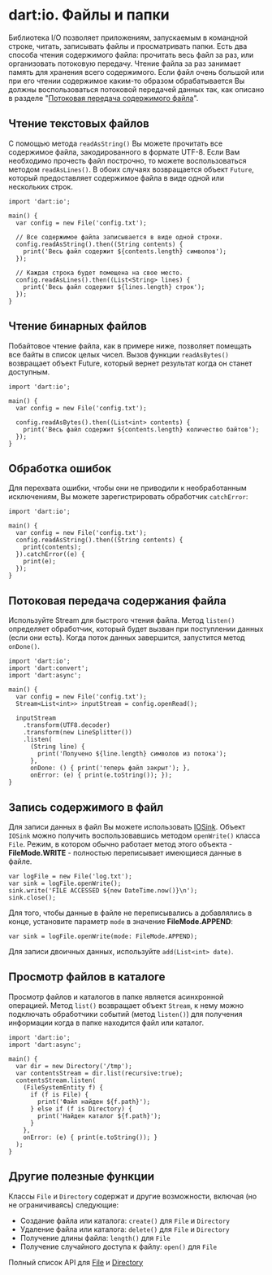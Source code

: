 <!--
title: Files & Directories
date: 2014/09/09
id: f98d4c0a-d4ad-45dc-ba13-80d61ab7c742
category: Примеры кода
icon: dart_tutorial
labels:
  - Dart
  - Files
-->


# dart:io. Файлы и папки

Библиотека I/O позволяет приложениям, запускаемым в командной строке, читать, записывать файлы и просматривать папки. Есть два способа чтения содержимого файла: прочитать весь файл за раз, или организовать потоковую передачу. Чтение файла за раз занимает память для хранения всего содержимого. Если файл очень большой или при его чтении содержимое каким-то образом обрабатывается Вы должны воспользоваться потоковой передачей данных так, как описано в разделе "[Потоковая передача содержимого файла](#_5)".

## Чтение текстовых файлов

C помощью метода `readAsString()` Вы можете прочитать все содержимое файла, закодированного в формате UTF-8. Если Вам необходимо прочесть файл построчно, то можете воспользоваться методом `readAsLines()`. В обоих случаях возвращается объект `Future`, который предоставляет содержимое файла в виде одной или нескольких строк.

```language-dart
import 'dart:io';

main() {
  var config = new File('config.txt');

  // Все содержимое файла записывается в виде одной строки.
  config.readAsString().then((String contents) {
    print('Весь файл содержит ${contents.length} символов');
  });

  // Каждая строка будет помещена на свое место.
  config.readAsLines().then((List<String> lines) {
    print('Весь файл содержит ${lines.length} строк');
  });
}
```

## Чтение бинарных файлов

Побайтовое чтение файла, как в примере ниже, позволяет помещать все байты в список целых чисел. Вызов функции `readAsBytes()` возвращает объект Future, который вернет результат когда он станет доступным.

```language-dart
import 'dart:io';

main() {
  var config = new File('config.txt');

  config.readAsBytes().then((List<int> contents) {
    print('Весь файл содержит ${contents.length} количество байтов');
  });
}
```

## Обработка ошибок

Для перехвата ошибки, чтобы они не приводили к необработанным исключениям, Вы можете зарегистрировать обработчик `catchError`:

```language-dart
import 'dart:io';

main() {
  var config = new File('config.txt');
  config.readAsString().then((String contents) {
    print(contents);
  }).catchError((e) {
    print(e);
  });
}
```

## Потоковая передача содержания файла

Используйте Stream для быстрого чтения файла. Метод `listen()` определяет обработчик, который будет вызван при поступлении данных (если они есть). Когда поток данных завершится, запустится метод `onDone()`.

```language-dart
import 'dart:io';
import 'dart:convert';
import 'dart:async';

main() {
  var config = new File('config.txt');
  Stream<List<int>> inputStream = config.openRead();

  inputStream
    .transform(UTF8.decoder)
    .transform(new LineSplitter())
    .listen(
      (String line) { 
        print('Получено ${line.length} символов из потока');
      },
      onDone: () { print('теперь файл закрыт'); },
      onError: (e) { print(e.toString()); });
}
```

## Запись содержимого в файл

Для записи данных в файл Вы можете использовать [IOSink](http://api.dartlang.org/dart_io/IOSink.html). Объект `IOSink` можно получить воспользовавшись методом `openWrite()` класса `File`. Режим, в котором обычно работает метод этого объекта - **FileMode.WRITE** - полностью переписывает имеющиеся данные в файле.

```language-dart
var logFile = new File('log.txt');
var sink = logFile.openWrite();
sink.write('FILE ACCESSED ${new DateTime.now()}\n');
sink.close();
```

Для того, чтобы данные в файле не переписывались а добавлялись в конце, установите параметр `mode`  в значение **FileMode.APPEND**:

```language-dart
var sink = logFile.openWrite(mode: FileMode.APPEND); 
```

Для записи двоичных данных, используйте `add(List<int> date)`.

## Просмотр файлов в каталоге

Просмотр файлов и каталогов в папке является асинхронной операцией. Метод `list()` возвращает объект `Stream`, к нему можно подключать обработчики событий (метод `listen()`) для получения информации когда в папке находится файл или каталог.

```language-dart
import 'dart:io';
import 'dart:async';

main() {
  var dir = new Directory('/tmp');
  var contentsStream = dir.list(recursive:true);
  contentsStream.listen(
    (FileSystemEntity f) {
      if (f is File) {
        print('Файл найден ${f.path}');
      } else if (f is Directory) {
        print('Найден каталог ${f.path}');
      }
    },
    onError: (e) { print(e.toString()); }
  );
}
```

## Другие полезные функции

Классы `File` и `Directory` содержат и другие возможности, включая (но не ограничиваясь) следующие:

- Создание файла или каталога: `create()` для `File` и `Directory`
- Удаление файла или каталога: `delete()` для `File` и `Directory`
- Получение длины файла: `length()` для `File`
- Получение случайного доступа к файлу: `open()` для `File`

Полный список API для [File](http://api.dartlang.org/io/File.html) и [Directory](http://api.dartlang.org/io/Directory.html)
